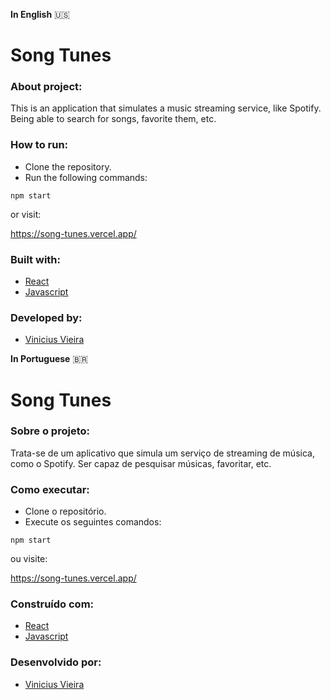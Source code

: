 **In English** 🇺🇸

# Song Tunes

### About project:
This is an application that simulates a music streaming service, like Spotify. Being able to search for songs, favorite them, etc.
### How to run:
- Clone the repository.
- Run the following commands:
```
npm start

```
or visit:

https://song-tunes.vercel.app/

### Built with:
- [React](https://pt-br.reactjs.org/)
- [Javascript](https://developer.mozilla.org/pt-BR/docs/Web/JavaScript)
### Developed by:
- [Vinicius Vieira](https://www.linkedin.com/in/viniciusvieirac/)

**In Portuguese** 🇧🇷 
# Song Tunes

### Sobre o projeto:
Trata-se de um aplicativo que simula um serviço de streaming de música, como o Spotify. Ser capaz de pesquisar músicas, favoritar, etc.
### Como executar:
- Clone o repositório.
- Execute os seguintes comandos:
```
npm start

```
ou visite:

https://song-tunes.vercel.app/

### Construído com:
- [React](https://pt-br.reactjs.org/)
- [Javascript](https://developer.mozilla.org/pt-BR/docs/Web/JavaScript)
### Desenvolvido por:
- [Vinicius Vieira](https://www.linkedin.com/in/viniciusvieirac/)
